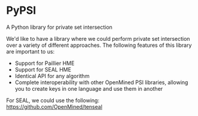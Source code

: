 # PyPSI
A Python library for private set intersection

We'd like to have a library where we could perform private set intersection over a variety of different approaches. The following features of this library are important to us:
- Support for Paillier HME
- Support for SEAL HME
- Identical API for any algorithm
- Complete interoperability with other OpenMined PSI libraries, allowing you to create keys in one language and use them in another

For SEAL, we could use the following: https://github.com/OpenMined/tenseal
